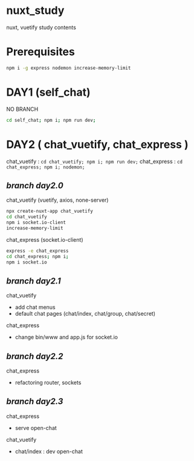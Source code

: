 # nuxt_study
nuxt, vuetify study contents

# Prerequisites
```sh
npm i -g express nodemon increase-memory-limit
```

# DAY1 (self_chat)
NO BRANCH
```sh
cd self_chat; npm i; npm run dev;
```

# DAY2 ( chat_vuetify, chat_express )
chat_vuetify : ` cd chat_vuetify; npm i; npm run dev; `
chat_express : ` cd chat_express; npm i; nodemon; `

## *branch day2.0*
chat_vuetify (vuetify, axios, none-server)
```sh
npx create-nuxt-app chat_vuetify
cd chat_vuetify
npm i socket.io-client
increase-memory-limit
```
chat_express (socket.io-client)
```sh
express -e chat_express
cd chat_express; npm i;
npm i socket.io
```

## *branch day2.1*
chat_vuetify
- add chat menus
- default chat pages (chat/index, chat/group, chat/secret)

chat_express
- change bin/www and app.js for socket.io

## *branch day2.2*
chat_express
- refactoring router, sockets

## *branch day2.3*
chat_express
- serve open-chat

chat_vuetify
- chat/index : dev open-chat 